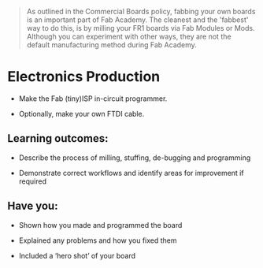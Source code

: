 > As outlined in the Commercial Boards policy, fabbing your own boards is an important part of Fab Academy. The cleanest and the 'fabbest' way to do this, is by milling your FR1 boards via Fab Modules or Mods. Although you can experiment with other ways, they are not the default manufacturing method during Fab Academy.  

# Electronics Production
* Make the Fab (tiny)ISP in-circuit programmer. 

* Optionally, make your own FTDI cable.

## Learning outcomes:
* Describe the process of milling, stuffing, de-bugging and programming

* Demonstrate correct workflows and identify areas for improvement if required

## Have you:
* Shown how you made and programmed the board

* Explained any problems and how you fixed them

* Included a ‘hero shot’ of your board
